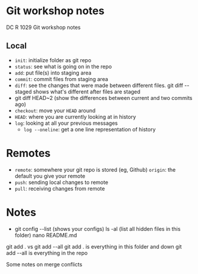 # Git workshop notes 

DC R 1029 Git workshop notes

## Local 

- `init`: initialize folder as git repo
- `status`: see what is going on in the repo 
- `add`: put file(s) into staging area 
- `commit`: commit files from staging area 
- `diff`: see the changes that were made between different files. git diff --staged shows what's different after files are staged 
- git diff HEAD~2 (show the differences between current and two commits ago) 
- `checkout`: move your `HEAD` around 
- `HEAD`: where you are currently looking at in history 
- `log`: looking at all your previous messages 
	- `log --oneline`: get a one line representation of history 

# Remotes
- `remote`: somewhere your git repo is stored (eg, Github)
	`origin`: the default you give your remote
- `push`: sending local changes to remote 
- `pull`: receiving changes from remote 

# Notes 

- git config --list (shows your configs)
ls -al (list all hidden files in this folder) 
nano README.md

git add . vs git add --all 
git add . is everything in this folder and down 
git add --all is everything in the repo 

Some notes on merge conflicts
